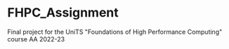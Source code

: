 # FHPC_Assignment
Final project for the UniTS "Foundations of High Performance Computing" course AA 2022-23
